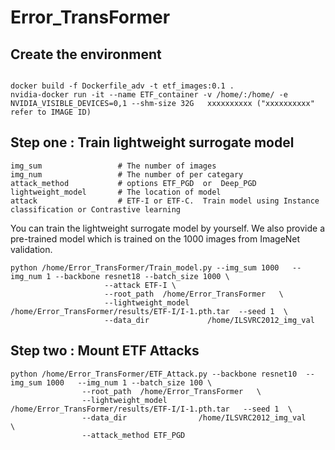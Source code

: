 # Error_TransFormer

## Create the environment
```

docker build -f Dockerfile_adv -t etf_images:0.1 .
nvidia-docker run -it --name ETF_container -v /home/:/home/ -e NVIDIA_VISIBLE_DEVICES=0,1 --shm-size 32G   xxxxxxxxxx ("xxxxxxxxxx" refer to IMAGE ID)

```


## Step one : Train lightweight surrogate model 
```
img_sum                 # The number of images
img_num                 # The number of per categary
attack_method           # options ETF_PGD  or  Deep_PGD 
lightweight_model       # The location of model
attack                  # ETF-I or ETF-C.  Train model using Instance classification or Contrastive learning
```
You can train the lightweight surrogate model by yourself. We also provide a pre-trained model which is trained on the 1000 images from ImageNet validation.

```
python /home/Error_TransFormer/Train_model.py --img_sum 1000   --img_num 1 --backbone resnet18 --batch_size 1000 \
                     --attack ETF-I \
                     --root_path  /home/Error_TransFormer   \
                     --lightweight_model  /home/Error_TransFormer/results/ETF-I/I-1.pth.tar  --seed 1  \
                     --data_dir             /home/ILSVRC2012_img_val
```
## Step two : Mount ETF Attacks 
```
python /home/Error_TransFormer/ETF_Attack.py --backbone resnet10  --img_sum 1000   --img_num 1 --batch_size 100 \
                --root_path  /home/Error_TransFormer   \
                --lightweight_model  /home/Error_TransFormer/results/ETF-I/I-1.pth.tar   --seed 1  \
                --data_dir                /home/ILSVRC2012_img_val         \
                --attack_method ETF_PGD
```             
